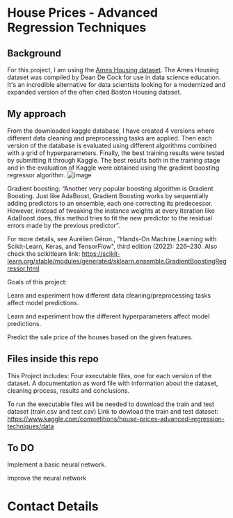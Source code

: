 # House Prices - Advanced Regression Techniques

## Background
For this project, I am using the [Ames Housing dataset](https://www.kaggle.com/competitions/house-prices-advanced-regression-techniques/overview).
The Ames Housing dataset was compiled by Dean De Cock for use in data science education. It's an incredible alternative for data scientists looking for a modernized and expanded version of the often cited Boston Housing dataset. 

## My approach
From the downloaded kaggle database, I have created 4 versions where different data cleaning and preprocessing tasks are applied. Then each version of the database is evaluated using different algorithms combined with a grid of hyperparameters. Finally, the best training results were tested by submitting it through Kaggle.
The best results both in the training stage and in the evaluation of Kaggle were obtained using the gradient boosting regressor algorithm.
![image](https://user-images.githubusercontent.com/125404145/227923257-af489251-583f-44d3-a938-e15ccae673a9.png)








Gradient boosting:
“Another very popular boosting algorithm is Gradient Boosting. Just like AdaBoost, Gradient Boosting works by sequentially adding predictors to an ensemble, each one correcting its predecessor. However, instead of tweaking the instance weights at every iteration like AdaBoost does, this method tries to fit the new predictor to the residual errors made by the previous predictor”. 

For more details, see Aurélien Géron., "Hands-On Machine Learning with Scikit-Learn, Keras, and TensorFlow", third edition (2022): 226–230.
Also check the scikitlearn link: https://scikit-learn.org/stable/modules/generated/sklearn.ensemble.GradientBoostingRegressor.html

Goals of this project:

Learn and experiment how different data cleaning/preprocessing tasks affect model predictions.

Learn and experiment how the different hyperparameters affect model predictions.

Predict the sale price of the houses based on the given features.

## Files inside this repo
This Project includes:
  Four executable files, one for each version of the dataset.
  A documentation as word file with information about the dataset, cleaning process, results and conclusions.

To run the executable files will be needed to download the train and test dataset (train.csv and test.csv)
Link to dowload the train and test dataset:
https://www.kaggle.com/competitions/house-prices-advanced-regression-techniques/data


## To DO

Implement a basic neural network.

Improve the neural network

# Contact Details
